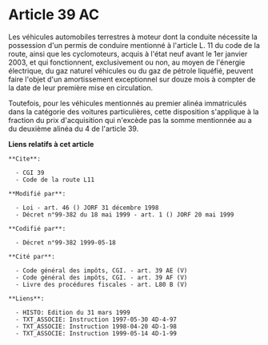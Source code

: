 # Article 39 AC

Les véhicules automobiles terrestres à moteur dont la conduite nécessite la possession d'un permis de conduire mentionné à
l'article L. 11 du code de la route, ainsi que les cyclomoteurs, acquis à l'état neuf avant le 1er janvier 2003, et qui
fonctionnent, exclusivement ou non, au moyen de l'énergie électrique, du gaz naturel véhicules ou du gaz de pétrole liquéfié,
peuvent faire l'objet d'un amortissement exceptionnel sur douze mois à compter de la date de leur première mise en
circulation.

Toutefois, pour les véhicules mentionnés au premier alinéa immatriculés dans la catégorie des voitures particulières, cette
disposition s'applique à la fraction du prix d'acquisition qui n'excède pas la somme mentionnée au a du deuxième alinéa du 4
de l'article 39.

**Liens relatifs à cet article**

	**Cite**:

	  - CGI 39
	  - Code de la route L11

	**Modifié par**:

	  - Loi - art. 46 () JORF 31 décembre 1998
	  - Décret n°99-382 du 18 mai 1999 - art. 1 () JORF 20 mai 1999

	**Codifié par**:

	  - Décret n°99-382 1999-05-18

	**Cité par**:

	  - Code général des impôts, CGI. - art. 39 AE (V)
	  - Code général des impôts, CGI. - art. 39 AF (V)
	  - Livre des procédures fiscales - art. L80 B (V)

	**Liens**:

	  - HISTO: Edition du 31 mars 1999
	  - TXT_ASSOCIE: Instruction 1997-05-30 4D-4-97
	  - TXT_ASSOCIE: Instruction 1998-04-20 4D-1-98
	  - TXT_ASSOCIE: Instruction 1999-05-14 4D-1-99
